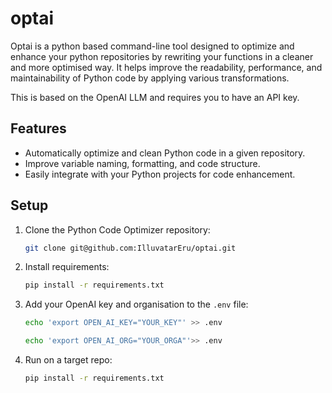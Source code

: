# optai

Optai is a python based command-line tool designed to optimize and enhance your python repositories by rewriting your functions in a cleaner and more optimised way.
It helps improve the readability, performance, and maintainability of Python code by applying various transformations.

This is based on the OpenAI LLM and requires you to have an API key.

## Features

- Automatically optimize and clean Python code in a given repository.
- Improve variable naming, formatting, and code structure.
- Easily integrate with your Python projects for code enhancement.

## Setup

1. Clone the Python Code Optimizer repository:

   ```bash
   git clone git@github.com:IlluvatarEru/optai.git

2. Install requirements:
    
    ```bash
    pip install -r requirements.txt

3. Add your OpenAI key and organisation to the `.env` file:

   ```bash
   echo 'export OPEN_AI_KEY="YOUR_KEY"' >> .env

   echo 'export OPEN_AI_ORG="YOUR_ORGA"'>> .env

5. Run on a target repo:

    ```bash
    pip install -r requirements.txt
